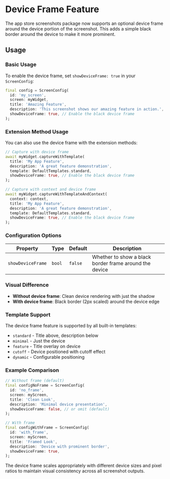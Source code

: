 # Device Frame Feature

The app store screenshots package now supports an optional device frame around the device portion of the screenshot. This adds a simple black border around the device to make it more prominent.

## Usage

### Basic Usage

To enable the device frame, set `showDeviceFrame: true` in your `ScreenConfig`:

```dart
final config = ScreenConfig(
  id: 'my_screen',
  screen: myWidget,
  title: 'Amazing Feature',
  description: 'This screenshot shows our amazing feature in action.',
  showDeviceFrame: true, // Enable the black device frame
);
```

### Extension Method Usage

You can also use the device frame with the extension methods:

```dart
// Capture with device frame
await myWidget.captureWithTemplate(
  title: 'My App Feature',
  description: 'A great feature demonstration',
  template: DefaultTemplates.standard,
  showDeviceFrame: true, // Enable the black device frame
);

// Capture with context and device frame
await myWidget.captureWithTemplateAndContext(
  context: context,
  title: 'My App Feature',
  description: 'A great feature demonstration',
  template: DefaultTemplates.standard,
  showDeviceFrame: true, // Enable the black device frame
);
```

### Configuration Options

| Property | Type | Default | Description |
|----------|------|---------|-------------|
| `showDeviceFrame` | `bool` | `false` | Whether to show a black border frame around the device |

### Visual Difference

- **Without device frame**: Clean device rendering with just the shadow
- **With device frame**: Black border (2px scaled) around the device edge

### Template Support

The device frame feature is supported by all built-in templates:

- `standard` - Title above, description below
- `minimal` - Just the device
- `feature` - Title overlay on device
- `cutoff` - Device positioned with cutoff effect
- `dynamic` - Configurable positioning

### Example Comparison

```dart
// Without frame (default)
final configNoFrame = ScreenConfig(
  id: 'no_frame',
  screen: myScreen,
  title: 'Clean Look',
  description: 'Minimal device presentation',
  showDeviceFrame: false, // or omit (default)
);

// With frame
final configWithFrame = ScreenConfig(
  id: 'with_frame',
  screen: myScreen,
  title: 'Framed Look',
  description: 'Device with prominent border',
  showDeviceFrame: true,
);
```

The device frame scales appropriately with different device sizes and pixel ratios to maintain visual consistency across all screenshot outputs.
